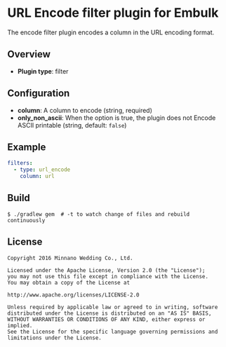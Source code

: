 # URL Encode filter plugin for Embulk

The encode filter plugin encodes a column in the URL encoding format.

## Overview

* **Plugin type**: filter

## Configuration

- **column**: A column to encode  (string, required)
- **only_non_ascii**: When the option is true, the plugin does not Encode ASCII printable (string, default: `false`)

## Example

```yaml
filters:
  - type: url_encode
    column: url
```

## Build

```
$ ./gradlew gem  # -t to watch change of files and rebuild continuously
```

## License

```
Copyright 2016 Minnano Wedding Co., Ltd.

Licensed under the Apache License, Version 2.0 (the "License");
you may not use this file except in compliance with the License.
You may obtain a copy of the License at

http://www.apache.org/licenses/LICENSE-2.0

Unless required by applicable law or agreed to in writing, software
distributed under the License is distributed on an "AS IS" BASIS,
WITHOUT WARRANTIES OR CONDITIONS OF ANY KIND, either express or implied.
See the License for the specific language governing permissions and
limitations under the License.
```

